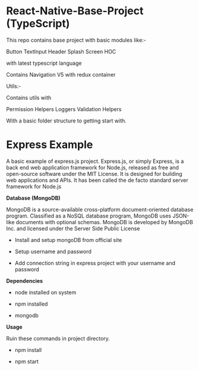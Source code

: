 # React-Native-Base-Project (TypeScript)

This repo contains base project with basic modules like:-

Button
TextInput
Header
Splash Screen
HOC

with latest typescript language

Contains Navigation V5 with redux container

Utils:-

Contains utils with 

Permission Helpers
Loggers
Validation Helpers

With a basic folder structure to getting start with.




# Express Example
A basic example of express.js project. Express.js, or simply Express, is a back end web application framework for Node.js, released as free and open-source software under the MIT License. It is designed for building web applications and APIs. It has been called the de facto standard server framework for Node.js


**Database (MongoDB)**

MongoDB is a source-available cross-platform document-oriented database program. Classified as a NoSQL database program, MongoDB uses JSON-like documents with optional schemas. MongoDB is developed by MongoDB Inc. and licensed under the Server Side Public License

 * Install and setup mongoDB from official site
 
 * Setup username and password
 
 * Add connection string in express project with your username and password

**Dependencies**

 * node installed on system
 
 * npm installed
 
 * mongodb


**Usage**

Ruin these commands in project directory.

 * npm install

 * npm start


